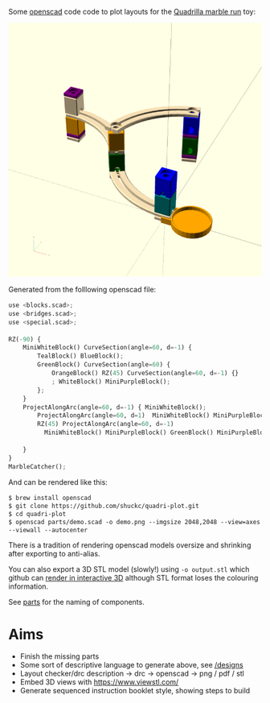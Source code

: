 
Some [openscad](https://www.openscad.org/) code code to plot layouts for the [Quadrilla marble run](https://www.hape.com/us/en/wooden-toys/quadrilla) toy:

![demo render](./parts/demo.png)

Generated from the folllowing openscad file:

```python
use <blocks.scad>;
use <bridges.scad>;
use <special.scad>;

RZ(-90) {
	MiniWhiteBlock() CurveSection(angle=60, d=-1) {
	    TealBlock() BlueBlock();
	    GreenBlock() CurveSection(angle=60) {
	        OrangeBlock() RZ(45) CurveSection(angle=60, d=-1) {}
	        ; WhiteBlock() MiniPurpleBlock();
	    };
	}
	ProjectAlongArc(angle=60, d=-1) { MiniWhiteBlock();
	    ProjectAlongArc(angle=60, d=1)  MiniWhiteBlock() MiniPurpleBlock() OrangeBlock();
	    RZ(45) ProjectAlongArc(angle=60, d=-1)
	      MiniWhiteBlock() MiniPurpleBlock() GreenBlock() MiniPurpleBlock() BlueBlock();

	}
}
MarbleCatcher();

```
And can be rendered like this:

```
$ brew install openscad
$ git clone https://github.com/shuckc/quadri-plot.git
$ cd quadri-plot
$ openscad parts/demo.scad -o demo.png --imgsize 2048,2048 --view=axes --viewall --autocenter
```

There is a tradition of rendering openscad models oversize and shrinking after exporting to anti-alias.

You can also export a 3D STL model (slowly!) using `-o output.stl` which github can [render in interactive 3D](./parts/demo.stl) although STL format loses the colouring information.

See [parts](./parts/) for the naming of components.

Aims
====
* Finish the missing parts
* Some sort of descriptive language to generate above, see [/designs](./designs)
* Layout checker/drc description -> drc -> openscad -> png / pdf / stl
* Embed 3D views with https://www.viewstl.com/
* Generate sequenced instruction booklet style, showing steps to build

